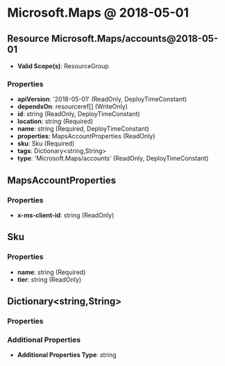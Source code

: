 # Microsoft.Maps @ 2018-05-01

## Resource Microsoft.Maps/accounts@2018-05-01
* **Valid Scope(s)**: ResourceGroup
### Properties
* **apiVersion**: '2018-05-01' (ReadOnly, DeployTimeConstant)
* **dependsOn**: resourceref[] (WriteOnly)
* **id**: string (ReadOnly, DeployTimeConstant)
* **location**: string (Required)
* **name**: string (Required, DeployTimeConstant)
* **properties**: MapsAccountProperties (ReadOnly)
* **sku**: Sku (Required)
* **tags**: Dictionary<string,String>
* **type**: 'Microsoft.Maps/accounts' (ReadOnly, DeployTimeConstant)

## MapsAccountProperties
### Properties
* **x-ms-client-id**: string (ReadOnly)

## Sku
### Properties
* **name**: string (Required)
* **tier**: string (ReadOnly)

## Dictionary<string,String>
### Properties
### Additional Properties
* **Additional Properties Type**: string

